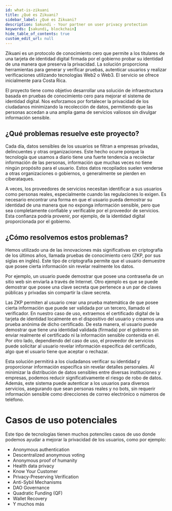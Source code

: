 ```yaml
---
id: what-is-zikuani
title: ¿Qué es Zikuani?
sidebar_label: ¿Qué es Zikuani?
description: Sakundi - Your partner on user privacy protection
keywords: [sakundi, blockchain]
hide_table_of_contents: true
custom_edit_url: null
---
```


Zikuani es un protocolo de conocimiento cero que permite a los titulares de una tarjeta de identidad digital firmada por el gobierno probar su identidad de una manera que preserva la privacidad. La solución proporciona herramientas para generar y verificar pruebas, autenticar usuarios y realizar verificaciones utilizando tecnologías Web2 o Web3. El servicio se ofrece inicialmente para Costa Rica.

El proyecto tiene como objetivo desarrollar una solución de infraestructura basada en pruebas de conocimiento cero para mejorar el sistema de identidad digital. Nos esforzamos por fortalecer la privacidad de los ciudadanos minimizando la recolección de datos, permitiendo que las personas accedan a una amplia gama de servicios valiosos sin divulgar información sensible.

## ¿Qué problemas resuelve este proyecto?

Cada día, datos sensibles de los usuarios se filtran a empresas privadas, delincuentes y otras organizaciones. Este hecho ocurre porque la tecnología que usamos a diario tiene una fuerte tendencia a recolectar información de las personas, información que muchas veces no tiene ningún propósito para el usuario. Estos datos recopilados suelen venderse a otras organizaciones o gobiernos, o generalmente se pierden en ciberataques.

A veces, los proveedores de servicios necesitan identificar a sus usuarios como personas reales, especialmente cuando las regulaciones lo exigen. Es necesario encontrar una forma en que el usuario pueda demostrar su identidad de una manera que no exponga información sensible, pero que sea completamente confiable y verificable por el proveedor de servicios. Esta confianza podría provenir, por ejemplo, de la identidad digital proporcionada por el gobierno.

## ¿Cómo resolvemos estos problemas?

Hemos utilizado una de las innovaciones más significativas en criptografía de los últimos años, llamada pruebas de conocimiento cero (ZKP, por sus siglas en inglés). Este tipo de criptografía permite que el usuario demuestre que posee cierta información sin revelar realmente los datos.

Por ejemplo, un usuario puede demostrar que posee una contraseña de un sitio web sin enviarla a través de Internet. Otro ejemplo es que se puede demostrar que posee una clave secreta que pertenece a un par de claves públicas y privadas sin compartir la clave secreta.

Las ZKP permiten al usuario crear una prueba matemática de que posee cierta información que puede ser validada por un tercero, llamado el verificador. En nuestro caso de uso, extraemos el certificado digital de la tarjeta de identidad localmente en el dispositivo del usuario y creamos una prueba anónima de dicho certificado. De esta manera, el usuario puede demostrar que tiene una identidad validada (firmada) por el gobierno sin enviar realmente el certificado ni la información sensible contenida en él. Por otro lado, dependiendo del caso de uso, el proveedor de servicios puede solicitar al usuario revelar información específica del certificado, algo que el usuario tiene que aceptar o rechazar.

Esta solución permitirá a los ciudadanos verificar su identidad y proporcionar información específica sin revelar detalles personales. Al minimizar la distribución de datos sensibles entre diversas instituciones y empresas, podemos reducir significativamente el riesgo de robo de datos. Además, este sistema puede autenticar a los usuarios para diversos servicios, asegurando que sean personas reales y no bots, sin requerir información sensible como direcciones de correo electrónico o números de teléfono.

# Casos de uso potenciales

Este tipo de tecnologías tienen muchos potenciles casos de uso donde podemos ayudar a mejorar la privacidad de los usuarios, como por ejemplo:

* Anonymous authentication
* Descentralized anonymous voting
* Anonymous proof of humanity
* Health data privacy
* Know Your Customer
* Privacy-Preserving Verification
* Anti-Sybil Mechanisms
* DAO Governance
* Quadratic Funding (QF)
* Wallet Recovery
* Y muchos más

